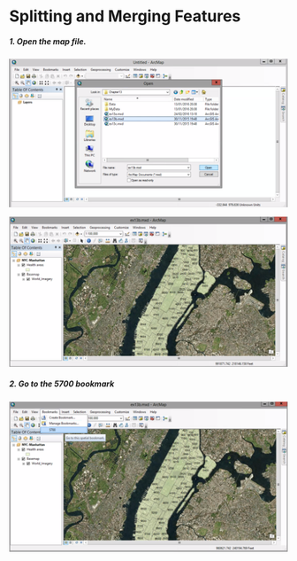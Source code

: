 # Splitting and Merging Features

##### 1. Open the map file.

![](./img/ArcGis-13b-01-1.png)

![](./img/ArcGis-13b-01-2.png)

##### 2. Go to the 5700 bookmark

![](./img/ArcGis-13b-02.png)

